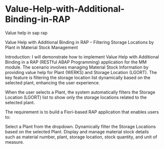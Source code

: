 # Value-Help-with-Additional-Binding-in-RAP
Value help in sap rap


Value Help with Additional Binding in RAP – Filtering Storage Locations by Plant in Material Stock Management 

Introduction:
I will demonstrate how to implement Value Help with Additional Binding in a RAP (RESTful ABAP Programming) application for the MM module. The scenario involves managing Material Stock Information by providing value help for Plant (WERKS) and Storage Location (LGORT). The key feature is filtering the storage location list dynamically based on the selected plant, enhancing the user experience. 

When the user selects a Plant, the system automatically filters the Storage Location (LGORT) list to show only the storage locations related to the selected plant. 

The requirement is to build a Fiori-based RAP application that enables users to: 

Select a Plant from the dropdown. 
Dynamically filter the Storage Locations based on the selected Plant. 
Display and manage material stock details such as material number, plant, storage location, stock quantity, and unit of measure. 
